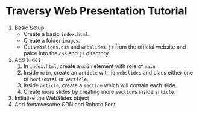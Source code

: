# Traversy Web Presentation Tutorial

1. Basic Setup
   - Create a basic `index.html`.
   - Create a folder `images`.
   - Get `webslides.css` and `webslides.js` from the official website and palce into the `css` and `js` directory.
2. Add slides
   1. In `index.html`, create a `main` element with role of `main`
   2. Inside `main`, create an `article` with id `webslides` and class either one of `horizontal` or `verticle`.
   3. Inside `article`, create a `section` which will contain each slide.
   4. Create more slides by creating more `section`s inside `article`.
3. Initialize the WebSlides object
4. Add fontawesome CDN and Roboto Font
